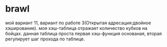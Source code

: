 # brawl
мой вариант 11, вариант по работе 3(Открытая адресация:двойное хэширование).
моя хэш-таблица отражает количество кубков на бойцах.
данная таблица проста первая хэш-функция основаная, вторая регулирует шаг прохода по таблице.

